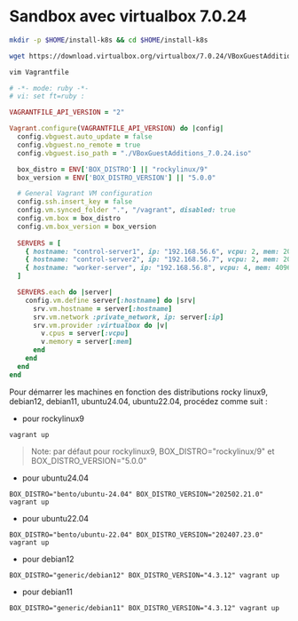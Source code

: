 # Sandbox avec virtualbox 7.0.24

```bash
mkdir -p $HOME/install-k8s && cd $HOME/install-k8s
```

```bash
wget https://download.virtualbox.org/virtualbox/7.0.24/VBoxGuestAdditions_7.0.24.iso
```

```bash
vim Vagrantfile
```

```ruby
# -*- mode: ruby -*-
# vi: set ft=ruby :

VAGRANTFILE_API_VERSION = "2"

Vagrant.configure(VAGRANTFILE_API_VERSION) do |config|
  config.vbguest.auto_update = false
  config.vbguest.no_remote = true
  config.vbguest.iso_path = "./VBoxGuestAdditions_7.0.24.iso"

  box_distro = ENV['BOX_DISTRO'] || "rockylinux/9"
  box_version = ENV['BOX_DISTRO_VERSION'] || "5.0.0"

  # General Vagrant VM configuration
  config.ssh.insert_key = false
  config.vm.synced_folder ".", "/vagrant", disabled: true
  config.vm.box = box_distro
  config.vm.box_version = box_version
  
  SERVERS = [
    { hostname: "control-server1", ip: "192.168.56.6", vcpu: 2, mem: 2048 },
    { hostname: "control-server2", ip: "192.168.56.7", vcpu: 2, mem: 2048 },
    { hostname: "worker-server", ip: "192.168.56.8", vcpu: 4, mem: 4096 }
  ]

  SERVERS.each do |server|
    config.vm.define server[:hostname] do |srv|
      srv.vm.hostname = server[:hostname]
      srv.vm.network :private_network, ip: server[:ip]
      srv.vm.provider :virtualbox do |v|
        v.cpus = server[:vcpu]
        v.memory = server[:mem]
      end
    end
  end
end
```

Pour démarrer les machines en fonction des distributions rocky linux9, debian12, debian11, ubuntu24.04, ubuntu22.04, procédez comme suit :

- pour rockylinux9

```
vagrant up
```

> Note: par défaut pour rockylinux9, BOX_DISTRO="rockylinux/9" et BOX_DISTRO_VERSION="5.0.0" 

- pour ubuntu24.04

```
BOX_DISTRO="bento/ubuntu-24.04" BOX_DISTRO_VERSION="202502.21.0" vagrant up
```

- pour ubuntu22.04

```
BOX_DISTRO="bento/ubuntu-22.04" BOX_DISTRO_VERSION="202407.23.0" vagrant up
```

- pour debian12

```
BOX_DISTRO="generic/debian12" BOX_DISTRO_VERSION="4.3.12" vagrant up
```

- pour debian11

```
BOX_DISTRO="generic/debian11" BOX_DISTRO_VERSION="4.3.12" vagrant up
```
